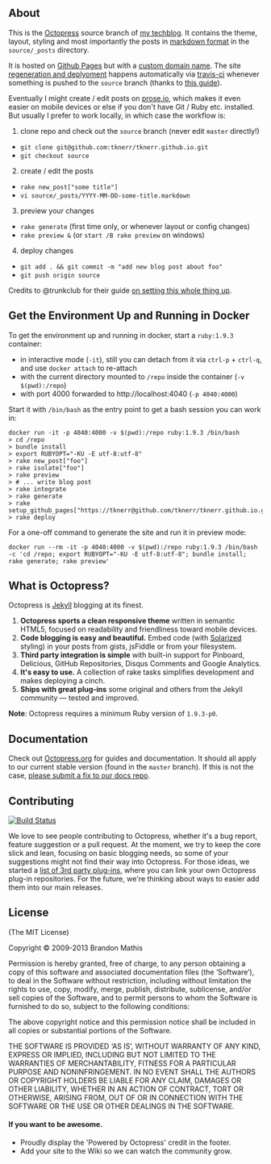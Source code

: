 ## About

This is the [Octopress](http://octopress.org/docs/) source branch of [my techblog](http://blog.tknerr.de). It contains the theme, layout, styling and most importantly the posts in [markdown format](daringfireball.net/projects/markdown/) in the `source/_posts` directory.

It is hosted on [Github Pages](https://help.github.com/categories/20/articles) but with a [custom domain name](https://github.com/tknerr/tknerr.github.io/blob/source/source/CNAME). The site [regeneration and deplyoment](http://octopress.org/docs/deploying/github/) happens automatically via [travis-ci](https://travis-ci.org/) whenever something is pushed to the `source` branch (thanks to [this guide](http://rogerz.github.io/blog/2013/02/21/prose-io-github-travis-ci/)).

Eventually I might create / edit posts on [prose.io](prose.io/#tknerr/tknerr.github.io), which makes it even easier on mobile devices or else if you don't have Git / Ruby etc. installed. But usually I prefer to work locally, in which case the workflow is:

1. clone repo and check out the `source` branch (never edit `master` directly!)
  * `git clone git@github.com:tknerr/tknerr.github.io.git`
  * `git checkout source`
2. create / edit the posts
  * `rake new_post["some title"]`
  * `vi source/_posts/YYYY-MM-DD-some-title.markdown`
3. preview your changes
  * `rake generate` (first time only, or whenever layout or config changes)
  * `rake preview &` (or `start /B rake preview` on windows)
4. deploy changes
  * `git add . && git commit -m "add new blog post about foo"`
  * `git push origin source`


Credits to @trunkclub for their guide [on setting this whole thing up](http://techblog.trunkclub.com/moving-from-tumblr-to-octopress/).

## Get the Environment Up and Running in Docker

To get the environment up and running in docker, start a `ruby:1.9.3` container:

 * in interactive mode (`-it`), still you can detach from it via `ctrl-p` + `ctrl-q`, and use `docker attach` to re-attach
 * with the current directory mounted to `/repo` inside the container (`-v $(pwd):/repo`)
 * with port 4000 forwarded to http://localhost:4040 (`-p 4040:4000`)

Start it with `/bin/bash` as the entry point to get a bash session you can work in:
```
docker run -it -p 4040:4000 -v $(pwd):/repo ruby:1.9.3 /bin/bash
> cd /repo
> bundle install
> export RUBYOPT="-KU -E utf-8:utf-8"
> rake new_post["foo"]
> rake isolate["foo"]
> rake preview
> # ... write blog post
> rake integrate
> rake generate
> rake setup_github_pages["https://tknerr@github.com/tknerr/tknerr.github.io.git"]
> rake deploy
```

For a one-off command to generate the site and run it in preview mode:
```
docker run --rm -it -p 4040:4000 -v $(pwd):/repo ruby:1.9.3 /bin/bash -c 'cd /repo; export RUBYOPT="-KU -E utf-8:utf-8"; bundle install; rake generate; rake preview'
```



## What is Octopress?

Octopress is [Jekyll](https://github.com/mojombo/jekyll) blogging at its finest.

1. **Octopress sports a clean responsive theme** written in semantic HTML5, focused on readability and friendliness toward mobile devices.
2. **Code blogging is easy and beautiful.** Embed code (with [Solarized](http://ethanschoonover.com/solarized) styling) in your posts from gists, jsFiddle or from your filesystem.
3. **Third party integration is simple** with built-in support for Pinboard, Delicious, GitHub Repositories, Disqus Comments and Google Analytics.
4. **It's easy to use.** A collection of rake tasks simplifies development and makes deploying a cinch.
5. **Ships with great plug-ins** some original and others from the Jekyll community &mdash; tested and improved.

**Note**: Octopress requires a minimum Ruby version of `1.9.3-p0`.

## Documentation

Check out [Octopress.org](http://octopress.org/docs) for guides and documentation.
It should all apply to our current stable version (found in the `master`
branch). If this is not the case, [please submit a
fix to our docs repo](https://github.com/octopress/docs).

## Contributing

[![Build Status](https://travis-ci.org/imathis/octopress.png?branch=master)](https://travis-ci.org/imathis/octopress)

We love to see people contributing to Octopress, whether it's a bug report, feature suggestion or a pull request. At the moment, we try to keep the core slick and lean, focusing on basic blogging needs, so some of your suggestions might not find their way into Octopress. For those ideas, we started a [list of 3rd party plug-ins](https://github.com/imathis/octopress/wiki/3rd-party-plugins), where you can link your own Octopress plug-in repositories. For the future, we're thinking about ways to easier add them into our main releases.


## License
(The MIT License)

Copyright © 2009-2013 Brandon Mathis

Permission is hereby granted, free of charge, to any person obtaining a copy of this software and associated documentation files (the ‘Software’), to deal in the Software without restriction, including without limitation the rights to use, copy, modify, merge, publish, distribute, sublicense, and/or sell copies of the Software, and to permit persons to whom the Software is furnished to do so, subject to the following conditions:

The above copyright notice and this permission notice shall be included in all copies or substantial portions of the Software.

THE SOFTWARE IS PROVIDED ‘AS IS’, WITHOUT WARRANTY OF ANY KIND, EXPRESS OR IMPLIED, INCLUDING BUT NOT LIMITED TO THE WARRANTIES OF MERCHANTABILITY, FITNESS FOR A PARTICULAR PURPOSE AND NONINFRINGEMENT. IN NO EVENT SHALL THE AUTHORS OR COPYRIGHT HOLDERS BE LIABLE FOR ANY CLAIM, DAMAGES OR OTHER LIABILITY, WHETHER IN AN ACTION OF CONTRACT, TORT OR OTHERWISE, ARISING FROM, OUT OF OR IN CONNECTION WITH THE SOFTWARE OR THE USE OR OTHER DEALINGS IN THE SOFTWARE.


#### If you want to be awesome.
- Proudly display the 'Powered by Octopress' credit in the footer.
- Add your site to the Wiki so we can watch the community grow.
